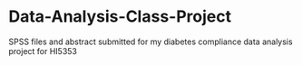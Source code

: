 # Data-Analysis-Class-Project
SPSS files and abstract submitted for my diabetes compliance data analysis project for HI5353
